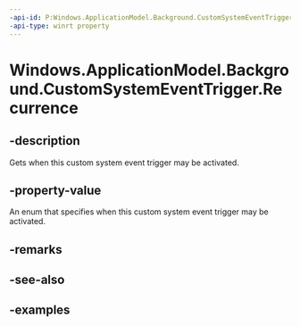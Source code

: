 ```yaml
---
-api-id: P:Windows.ApplicationModel.Background.CustomSystemEventTrigger.Recurrence
-api-type: winrt property
---
```


<!-- Property syntax.
public CustomSystemEventTriggerRecurrence Recurrence { get; }
-->

# Windows.ApplicationModel.Background.CustomSystemEventTrigger.Recurrence

## -description
Gets when this custom system event trigger may be activated.

## -property-value
An enum that specifies when this custom system event trigger may be activated.

## -remarks

## -see-also

## -examples
